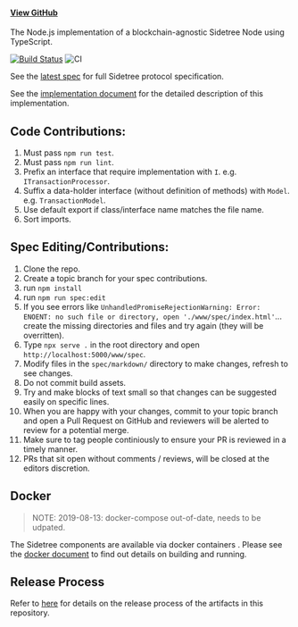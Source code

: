 
#### [View GitHub](https://github.com/decentralized-identity/sidetree)

The Node.js implementation of a blockchain-agnostic Sidetree Node using TypeScript.

[![Build Status](https://travis-ci.org/decentralized-identity/sidetree.svg?branch=master)](https://travis-ci.org/decentralized-identity/sidetree) ![CI](https://github.com/decentralized-identity/sidetree/workflows/CI/badge.svg) 

See the [latest spec](https://identity.foundation/sidetree/spec/) for full Sidetree protocol specification.

See the [implementation document](docs/implementation.md) for the detailed description of this implementation.

## Code Contributions:

1. Must pass `npm run test`.
1. Must pass `npm run lint`.
1. Prefix an interface that require implementation with `I`. e.g. `ITransactionProcessor`.
1. Suffix a data-holder interface (without definition of methods) with `Model`. e.g. `TransactionModel`.
1. Use default export if class/interface name matches the file name.
1. Sort imports.

## Spec Editing/Contributions:

1. Clone the repo.
2. Create a topic branch for your spec contributions.
3. run `npm install`
4. run `npm run spec:edit`
5. If you see errors like `UnhandledPromiseRejectionWarning: Error: ENOENT: no such file or directory, open './www/spec/index.html'`... create the missing directories and files and try again (they will be overritten).
6. Type `npx serve .` in the root directory and open `http://localhost:5000/www/spec`.
7. Modify files in the `spec/markdown/` directory to make changes, refresh to see changes.
8. Do not commit build assets.
9. Try and make blocks of text small so that changes can be suggested easily on specific lines.
10. When you are happy with your changes, commit to your topic branch and open a Pull Request on GitHub and reviewers will be alerted to review for a potential merge.
11. Make sure to tag people continiously to ensure your PR is reviewed in a timely manner.
12. PRs that sit open without comments / reviews, will be closed at the editors discretion.

## Docker
> NOTE: 2019-08-13: docker-compose out-of-date, needs to be udpated.

The Sidetree components are available via docker containers . Please see the [docker document](docs/docker.md) to find out details on building and running.

## Release Process

Refer to [here](/docs/release-process.md) for details on the release process of the artifacts in this repository.
